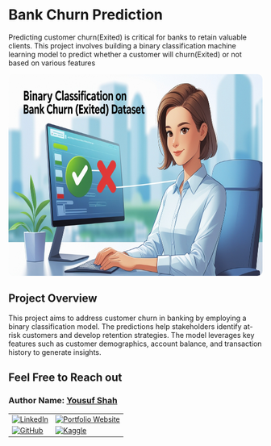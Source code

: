 # **Bank Churn Prediction**

Predicting customer churn(Exited) is critical for banks to retain valuable clients. This project involves building a binary classification machine learning model to predict whether a customer will churn(Exited) or not based on various features

<div style="text-align: center;">
    <img src="banner.jpg" alt="My Banner" style="width: 100%; max-width: 700px; height:400px; border-radius: 10px;"/>
</div>

## **Project Overview**

This project aims to address customer churn in banking by employing a binary classification model. The predictions help stakeholders identify at-risk customers and develop retention strategies. The model leverages key features such as customer demographics, account balance, and transaction history to generate insights.

## **Feel Free to Reach out**

<div class="contact-info">
  <h3 class="section-title">
    <strong>Author Name:</strong>
    <a href="https://www.linkedin.com/in/yousuf-shah-7ba9492b4/" target="_blank">Yousuf Shah</a>
  </h3>
  <table>
    <tr>
      <td>
        <a href="https://www.linkedin.com/in/yousuf-shah-7ba9492b4/" target="_blank">
          <img src="https://img.shields.io/badge/LinkedIn-Profile-blue?style=for-the-badge&logo=linkedin" alt="LinkedIn" />
        </a>
      </td>
      <td>
        <a href="https://yousfshah.github.io/Portfolio_Website/" target="_blank">
          <img src="https://img.shields.io/badge/Portfolio_Website-Website-blue?style=for-the-badge&logo=link" alt="Portfolio Website" />
        </a>
      </td>
    </tr>
    <tr>
      <td>
        <a href="https://github.com/Yousfshah" target="_blank">
          <img src="https://img.shields.io/badge/GitHub-Profile-green?style=for-the-badge&logo=github" alt="GitHub" />
        </a>
      </td>
      <td>
        <a href="https://www.kaggle.com/yousufshah" target="_blank">
          <img src="https://img.shields.io/badge/Kaggle-Profile-orange?style=for-the-badge&logo=kaggle" alt="Kaggle" />
        </a>
      </td>
    </tr>
  </table>
</div>
